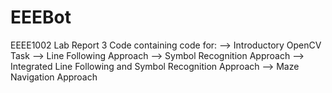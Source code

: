 # EEEBot
EEEE1002 Lab Report 3 Code containing code for: 
--> Introductory OpenCV Task
--> Line Following Approach
--> Symbol Recognition Approach
--> Integrated Line Following and Symbol Recognition Approach
--> Maze Navigation Approach
